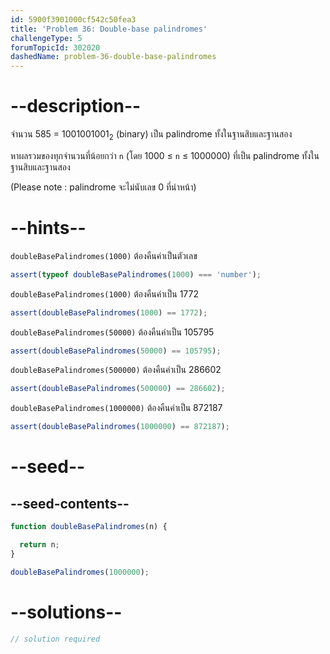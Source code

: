 ```yaml
---
id: 5900f3901000cf542c50fea3
title: 'Problem 36: Double-base palindromes'
challengeType: 5
forumTopicId: 302020
dashedName: problem-36-double-base-palindromes
---
```


# --description--

จำนวน 585 = 1001001001<sub>2</sub> (binary) เป็น palindrome ทั้งในฐานสิบและฐานสอง

หาผลรวมของทุกจำนวนที่น้อยกว่า `n` (โดย 1000 ≤ `n` ≤ 1000000) ที่เป็น palindrome ทั้งในฐานสิบและฐานสอง

(Please note : palindrome จะไม่นับเลข 0 ที่นำหน้า)

# --hints--

`doubleBasePalindromes(1000)` ต้องคืนค่าเป็นตัวเลข

```js
assert(typeof doubleBasePalindromes(1000) === 'number');
```

`doubleBasePalindromes(1000)` ต้องคืนค่าเป็น 1772

```js
assert(doubleBasePalindromes(1000) == 1772);
```

`doubleBasePalindromes(50000)` ต้องคืนค่าเป็น 105795

```js
assert(doubleBasePalindromes(50000) == 105795);
```

`doubleBasePalindromes(500000)` ต้องคืนค่าเป็น 286602

```js
assert(doubleBasePalindromes(500000) == 286602);
```

`doubleBasePalindromes(1000000)` ต้องคืนค่าเป็น 872187

```js
assert(doubleBasePalindromes(1000000) == 872187);
```

# --seed--

## --seed-contents--

```js
function doubleBasePalindromes(n) {

  return n;
}

doubleBasePalindromes(1000000);
```

# --solutions--

```js
// solution required
```
